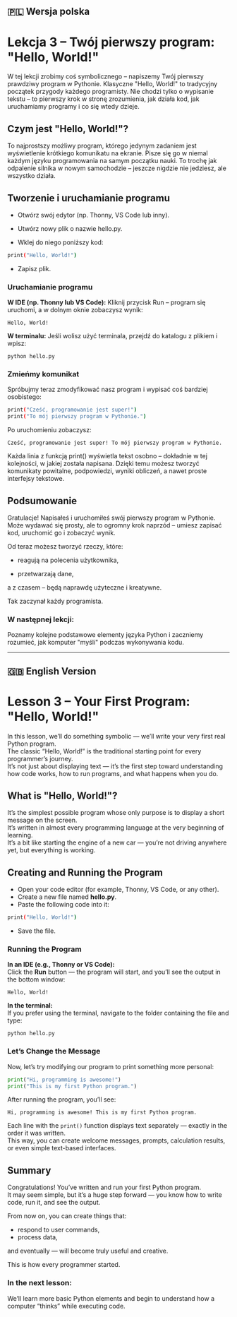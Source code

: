 ## 🇵🇱 Wersja polska

# Lekcja 3 – Twój pierwszy program: "Hello, World!"

W tej lekcji zrobimy coś symbolicznego – napiszemy Twój pierwszy prawdziwy program w Pythonie. 
Klasyczne "Hello, World!" to tradycyjny początek przygody każdego programisty. 
Nie chodzi tylko o wypisanie tekstu – to pierwszy krok w stronę zrozumienia, jak działa kod, jak uruchamiamy programy i co się wtedy dzieje.

## Czym jest "Hello, World!"?

To najprostszy możliwy program, którego jedynym zadaniem jest wyświetlenie krótkiego komunikatu na ekranie. 
Pisze się go w niemal każdym języku programowania na samym początku nauki. 
To trochę jak odpalenie silnika w nowym samochodzie – jeszcze nigdzie nie jedziesz, ale wszystko działa.

## Tworzenie i uruchamianie programu

* Otwórz swój edytor (np. Thonny, VS Code lub inny).

* Utwórz nowy plik o nazwie hello.py.

* Wklej do niego poniższy kod:
```sh
print("Hello, World!")
```
* Zapisz plik.

### Uruchamianie programu

**W IDE (np. Thonny lub VS Code):**
Kliknij przycisk Run – program się uruchomi, a w dolnym oknie zobaczysz wynik:

`Hello, World!`

**W terminalu:**
Jeśli wolisz użyć terminala, przejdź do katalogu z plikiem i wpisz:

`python hello.py`

### Zmieńmy komunikat

Spróbujmy teraz zmodyfikować nasz program i wypisać coś bardziej osobistego:
```sh
print("Cześć, programowanie jest super!")
print("To mój pierwszy program w Pythonie.")
```
Po uruchomieniu zobaczysz:

`Cześć, programowanie jest super!
To mój pierwszy program w Pythonie.`

Każda linia z funkcją print() wyświetla tekst osobno – dokładnie w tej kolejności, w jakiej została napisana. Dzięki temu możesz tworzyć komunikaty powitalne, podpowiedzi, wyniki obliczeń, a nawet proste interfejsy tekstowe.

## Podsumowanie

Gratulacje! Napisałeś i uruchomiłeś swój pierwszy program w Pythonie. Może wydawać się prosty, ale to ogromny krok naprzód – umiesz zapisać kod, uruchomić go i zobaczyć wynik.

Od teraz możesz tworzyć rzeczy, które:

* reagują na polecenia użytkownika,

* przetwarzają dane,

a z czasem – będą naprawdę użyteczne i kreatywne.

Tak zaczynał każdy programista.

### W następnej lekcji:

Poznamy kolejne podstawowe elementy języka Python i zaczniemy rozumieć, jak komputer "myśli" podczas wykonywania kodu.

---

## 🇬🇧 English Version

# Lesson 3 – Your First Program: "Hello, World!"

In this lesson, we’ll do something symbolic — we’ll write your very first real Python program.  
The classic “Hello, World!” is the traditional starting point for every programmer’s journey.  
It’s not just about displaying text — it’s the first step toward understanding how code works, how to run programs, and what happens when you do.

## What is "Hello, World!"?

It’s the simplest possible program whose only purpose is to display a short message on the screen.  
It’s written in almost every programming language at the very beginning of learning.  
It’s a bit like starting the engine of a new car — you’re not driving anywhere yet, but everything is working.

## Creating and Running the Program

* Open your code editor (for example, Thonny, VS Code, or any other).  
* Create a new file named **hello.py**.  
* Paste the following code into it:
```sh
print("Hello, World!")
```
* Save the file.

### Running the Program

**In an IDE (e.g., Thonny or VS Code):**  
Click the **Run** button — the program will start, and you’ll see the output in the bottom window:

`Hello, World!`

**In the terminal:**  
If you prefer using the terminal, navigate to the folder containing the file and type:

`python hello.py`

### Let’s Change the Message

Now, let’s try modifying our program to print something more personal:
```python
print("Hi, programming is awesome!")
print("This is my first Python program.")
```
After running the program, you’ll see:

`Hi, programming is awesome!
This is my first Python program.`

Each line with the `print()` function displays text separately — exactly in the order it was written.  
This way, you can create welcome messages, prompts, calculation results, or even simple text-based interfaces.

## Summary

Congratulations! You’ve written and run your first Python program.  
It may seem simple, but it’s a huge step forward — you know how to write code, run it, and see the output.

From now on, you can create things that:

* respond to user commands,  
* process data,  

and eventually — will become truly useful and creative.

This is how every programmer started.

### In the next lesson:

We’ll learn more basic Python elements and begin to understand how a computer “thinks” while executing code.

